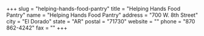 +++
slug = "helping-hands-food-pantry"
title = "Helping Hands Food Pantry"
name = "Helping Hands Food Pantry"
address = "700 W. 8th Street"
city = "El Dorado"
state = "AR"
postal = "71730"
website = ""
phone = "870 862-4242"
fax = ""
+++
